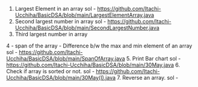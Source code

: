 1. Largest Element in an array
    sol - https://github.com/Itachi-Ucchiha/BasicDSA/blob/main/LargestElementArray.java
2. Second largest number in array
    sol - https://github.com/Itachi-Ucchiha/BasicDSA/blob/main/SecondLargestNumber.java
3. Third largest number in array

4 - span of the array - Difference b/w the max and min element of an array 
    sol - https://github.com/Itachi-Ucchiha/BasicDSA/blob/main/SpanOfArray.java
5. Print Bar chart
    sol - https://github.com/Itachi-Ucchiha/BasicDSA/blob/main/30May.java
6. Check if array is sorted or not.
    sol - https://github.com/Itachi-Ucchiha/BasicDSA/blob/main/30May(I).java
7. Reverse an array.
    sol -  
